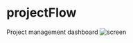 # projectFlow
Project management dashboard
![screen](https://github.com/Chaimae-El-beqqal/projectFlow/assets/102841184/80870676-832e-4d48-8090-db9318061015)
